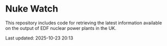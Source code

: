 # Nuke Watch

This repository includes code for retrieving the latest information available on the output of EDF nuclear power plants in the UK.

Last updated: 2025-10-23 20:13